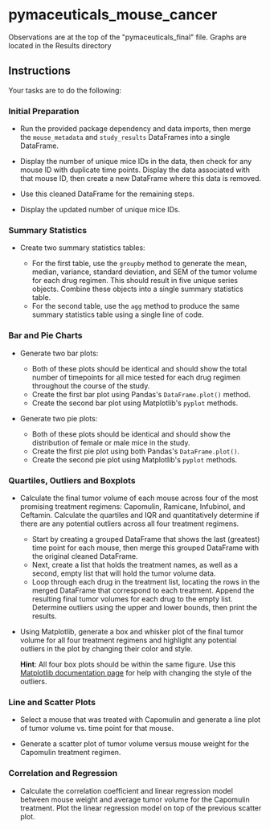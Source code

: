 # pymaceuticals_mouse_cancer

Observations are at the top of the "pymaceuticals_final" file.
Graphs are located in the Results directory

## Instructions

Your tasks are to do the following:

### Initial Preparation

* Run the provided package dependency and data imports, then merge the `mouse_metadata` and `study_results` DataFrames into a single DataFrame.

* Display the number of unique mice IDs in the data, then check for any mouse ID with duplicate time points. Display the data associated with that mouse ID, then create a new DataFrame where this data is removed. 

* Use this cleaned DataFrame for the remaining steps.

* Display the updated number of unique mice IDs.

### Summary Statistics

* Create two summary statistics tables:

    * For the first table, use the `groupby` method to generate the mean, median, variance, standard deviation, and SEM of the tumor volume for each drug regimen. This should result in five unique series objects. Combine these objects into a single summary statistics table.
    * For the second table, use the `agg` method to produce the same summary statistics table using a single line of code.

### Bar and Pie Charts

* Generate two bar plots:

    * Both of these plots should be identical and should show the total number of timepoints for all mice tested for each drug regimen throughout the course of the study.
    * Create the first bar plot using Pandas's `DataFrame.plot()` method.
    * Create the second bar plot using Matplotlib's `pyplot` methods.

* Generate two pie plots:

    * Both of these plots should be identical and should show the distribution of female or male mice in the study.
    * Create the first pie plot using both Pandas's `DataFrame.plot()`.
    * Create the second pie plot using Matplotlib's `pyplot` methods.

### Quartiles, Outliers and Boxplots

* Calculate the final tumor volume of each mouse across four of the most promising treatment regimens: Capomulin, Ramicane, Infubinol, and Ceftamin. Calculate the quartiles and IQR and quantitatively determine if there are any potential outliers across all four treatment regimens.

    * Start by creating a grouped DataFrame that shows the last (greatest) time point for each mouse, then merge this grouped DataFrame with the original cleaned DataFrame.
    * Next, create a list that holds the treatment names, as well as a second, empty list that will hold the tumor volume data.
    * Loop through each drug in the treatment list, locating the rows in the merged DataFrame that correspond to each treatment. Append the resulting final tumor volumes for each drug to the empty list. Determine outliers using the upper and lower bounds, then print the results.
    
* Using Matplotlib, generate a box and whisker plot of the final tumor volume for all four treatment regimens and highlight any potential outliers in the plot by changing their color and style.

  **Hint**: All four box plots should be within the same figure. Use this [Matplotlib documentation page](https://matplotlib.org/gallery/pyplots/boxplot_demo_pyplot.html#sphx-glr-gallery-pyplots-boxplot-demo-pyplot-py) for help with changing the style of the outliers.

### Line and Scatter Plots

* Select a mouse that was treated with Capomulin and generate a line plot of tumor volume vs. time point for that mouse.

* Generate a scatter plot of tumor volume versus mouse weight for the Capomulin treatment regimen.

### Correlation and Regression

* Calculate the correlation coefficient and linear regression model between mouse weight and average tumor volume for the Capomulin treatment. Plot the linear regression model on top of the previous scatter plot.
